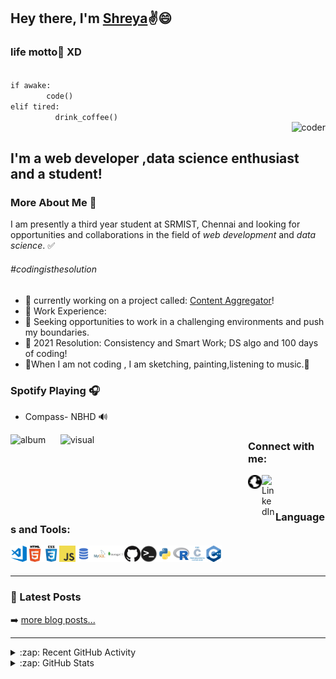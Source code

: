 ## Hey there, I'm [Shreya][website]✌😄
### life motto🌈 XD 

<code>
if awake:
        code()
elif tired:
          drink_coffee()
 </code>                 
  <img src= "https://miro.medium.com/max/500/1*mr7WXw8tgpMhqugKP2WhrA.gif" alt="coder" style="float:right">




## I'm a web developer ,data science enthusiast and a student!

### More About Me 💬

I am presently a third year student at SRMIST, Chennai and looking for opportunities and collaborations in the field of *web development* and *data science*. ✅
###### #*codingisthesolution*

- 🔭 currently working on a project called: [Content Aggregator][project]!
- 🌱 Work Experience:
- 🙋 Seeking opportunities to work in a challenging environments and push my boundaries.
- 🎯 2021 Resolution: Consistency and Smart Work; DS algo and 100 days of coding!
- 🌟When I am not coding , I am sketching, painting,listening to music.🎵

### Spotify Playing 🎧



- Compass- NBHD 🔊

[<img src="https://images.genius.com/7ff6ccafa6d0a7c8ca8f2c847c6436ae.640x640x1.jpg" alt="album" width="80" height="80" img align="left"/>](https://images.genius.com/7ff6ccafa6d0a7c8ca8f2c847c6436ae.640x640x1.jpg)
[<img src="https://media.giphy.com/media/HeHaKhcJVj8r0cZx2J/giphy.gif" alt="visual" width="300" height="100" img align="left"/>](https://media.giphy.com/media/HeHaKhcJVj8r0cZx2J/giphy.gif)

### Connect with me:

[<img align="left" alt="website" width="22px" src="https://raw.githubusercontent.com/iconic/open-iconic/master/svg/globe.svg" />][website]
[<img align="left" alt="LinkedIn" width="22px" src="https://cdn.jsdelivr.net/npm/simple-icons@v3/icons/linkedin.svg" />][linkedin]


<br />
<br />

### Languages and Tools:


<img align="left" alt="Visual Studio Code" width="26px" src="https://raw.githubusercontent.com/github/explore/80688e429a7d4ef2fca1e82350fe8e3517d3494d/topics/visual-studio-code/visual-studio-code.png" />
<img align="left" alt="HTML5" width="26px" src="https://raw.githubusercontent.com/github/explore/80688e429a7d4ef2fca1e82350fe8e3517d3494d/topics/html/html.png" />
<img align="left" alt="CSS3" width="26px" src="https://raw.githubusercontent.com/github/explore/80688e429a7d4ef2fca1e82350fe8e3517d3494d/topics/css/css.png" />
<img align="left" alt="JavaScript" width="26px" src="https://raw.githubusercontent.com/github/explore/80688e429a7d4ef2fca1e82350fe8e3517d3494d/topics/javascript/javascript.png" />
<img align="left" alt="SQL" width="26px" src="https://raw.githubusercontent.com/github/explore/80688e429a7d4ef2fca1e82350fe8e3517d3494d/topics/sql/sql.png" />
<img align="left" alt="MySQL" width="26px" src="https://raw.githubusercontent.com/github/explore/80688e429a7d4ef2fca1e82350fe8e3517d3494d/topics/mysql/mysql.png" />
<img align="left" alt="MongoDB" width="26px" src="https://raw.githubusercontent.com/github/explore/80688e429a7d4ef2fca1e82350fe8e3517d3494d/topics/mongodb/mongodb.png" />
<img align="left" alt="GitHub" width="26px" src="https://raw.githubusercontent.com/github/explore/78df643247d429f6cc873026c0622819ad797942/topics/github/github.png" />
<img align="left" alt="Terminal" width="26px" src="https://raw.githubusercontent.com/github/explore/80688e429a7d4ef2fca1e82350fe8e3517d3494d/topics/terminal/terminal.png" />
<img align="left" alt="Terminal" width="26px" src="https://raw.githubusercontent.com/github/explore/80688e429a7d4ef2fca1e82350fe8e3517d3494d/topics/python/python.png" />
<img align="left" alt="Terminal" width="26px" src="https://raw.githubusercontent.com/github/explore/80688e429a7d4ef2fca1e82350fe8e3517d3494d/topics/r/r.png" />
<img align="left" alt="Terminal" width="26px" src="https://raw.githubusercontent.com/github/explore/80688e429a7d4ef2fca1e82350fe8e3517d3494d/topics/c/c.png" />
<img align="left" alt="Terminal" width="26px" src="https://raw.githubusercontent.com/github/explore/80688e429a7d4ef2fca1e82350fe8e3517d3494d/topics/cpp/cpp.png" />



<br />
<br />

---

### 📕 Latest Posts

<!-- BLOG-POST-LIST:START -->

<!-- BLOG-POST-LIST:END -->

➡️ [more blog posts...](#)

---

<details>
  <summary>:zap: Recent GitHub Activity</summary>
  
<!--START_SECTION:activity-->

<!--END_SECTION:activity-->

</details>

<details>
  <summary>:zap: GitHub Stats</summary>

  <img align="left" alt="GitHub Stats" src="https://github-readme-stats.shreya17r.vercel.app/api?username=shreya17r&show_icons=true&hide_border=true" />

</details>

[website]: http://www.fallingfalling.com/
[linkedin]: https://www.linkedin.com/in/shreya-raghuvansh-683614184
[project]: https://github.com/Shreya17r/content-aggregator
